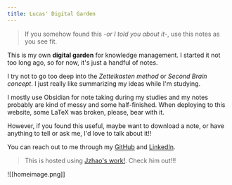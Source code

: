 ```yaml
---
title: Lucas' Digital Garden
---
```


>If you somehow found this *-or I told you about it-*, use this notes as you see fit. 

This is my own **digital garden** for knowledge management. I started it not too long ago, so for now, it's just a handful of notes.

I try not to go too deep into the *Zettelkasten method* or *Second Brain concept*. I just really like summarizing my ideas while I'm studying.

I mostly use Obsidian for note taking during my studies and my notes probably are kind of messy and some half-finished. When deploying to this website, some LaTeX was broken, please, bear with it.

However, if you found this useful, maybe want to download a note, or have anything to tell or ask me, I'd love to talk about it!!

You can reach out to me through my [GitHub](https://github.com/0-lucas) and [LinkedIn](https://www.linkedin.com/in/llsalmeida/).


>This is hosted using [Jzhao's work!](https://quartz.jzhao.xyz). Check him out!!!

![[homeimage.png]]